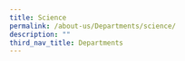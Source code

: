 ```yaml
---
title: Science
permalink: /about-us/Departments/science/
description: ""
third_nav_title: Departments
---
```

